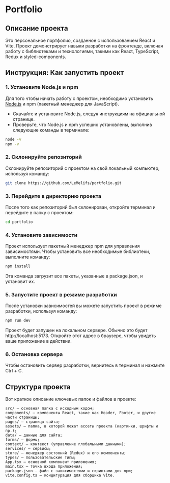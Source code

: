 # Portfolio

## Описание проекта

Это персональное портфолио, созданное с использованием React и Vite. Проект демонстрирует навыки разработки на фронтенде, включая работу с библиотеками и технологиями, такими как React, TypeScript, Redux и styled-components.

## Инструкция: Как запустить проект

### 1. Установите Node.js и npm

Для того чтобы начать работу с проектом, необходимо установить [Node.js](https://nodejs.org/) и npm (пакетный менеджер для JavaScript).

- Скачайте и установите Node.js, следуя инструкциям на официальной странице.
- Проверьте, что Node.js и npm успешно установлены, выполнив следующие команды в терминале:

```bash
node -v
npm -v
```

### 2. Cклонируйте репозиторий

Склонируйте репозиторий с проектом на свой локальный компьютер, используя команду:

```bash
git clone https://github.com/LeMelifs/portfolio.git
```

### 3. Перейдите в директорию проекта

После того как репозиторий был склонирован, откройте терминал и перейдите в папку с проектом:

```bash
cd portfolio
```

### 4. Установите зависимости

Проект использует пакетный менеджер npm для управления зависимостями. Чтобы установить все необходимые библиотеки, выполните команду:

```bash
npm install
```

Эта команда загрузит все пакеты, указанные в package.json, и установит их.

### 5. Запустите проект в режиме разработки

После установки зависимостей вы можете запустить проект в режиме разработки, используя команду:

```bash
npm run dev
```

Проект будет запущен на локальном сервере. Обычно это будет http://localhost:5173. Откройте этот адрес в браузере, чтобы увидеть ваше приложение в действии.

### 6. Остановка сервера

Чтобы остановить сервер разработки, вернитесь в терминал и нажмите Ctrl + C.

## Структура проекта

Вот краткое описание ключевых папок и файлов в проекте:

    src/ — основная папка с исходным кодом;
    components/ — компоненты React, такие как Header, Footer, и другие части страницы;
    pages/ — страницы сайта;
    assets/ — папка, в которой лежат ассеты проекта (картинки, шрифты и пр.);
    data/ — данные для сайта;
    forms/ — формы;
    context/ — контекст (управление глобальными данными);
    services/ — сервисы;
    store/ — менеджер состояний (Redux) и его компоненты;
    types/ — пользовательские типы;
    App.tsx — основной компонент приложения;
    main.tsx — точка входа приложения;
    package.json — файл с зависимостями и скриптами для npm;
    vite.config.ts — конфигурация для сборщика Vite.